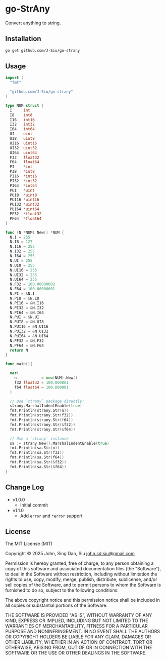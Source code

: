 # go-StrAny

Convert anything to string.

## Installation

```sh
go get github.com/J-Siu/go-strany
```

## Usage

```go
import (
  "fmt"

  "github.com/J-Siu/go-strany"
)

type NUM struct {
  I     int
  I8    int8
  I16   int16
  I32   int32
  I64   int64
  UI    uint
  UI8   uint8
  UI16  uint16
  UI32  uint32
  UI64  uint64
  F32   float32
  F64   float64
  PI    *int
  PI8   *int8
  PI16  *int16
  PI32  *int32
  PI64  *int64
  PUI   *uint
  PUI8  *uint8
  PUI16 *uint16
  PUI32 *uint32
  PUI64 *uint64
  PF32  *float32
  PF64  *float64
}

func (N *NUM) New() *NUM {
  N.I = 255
  N.I8 = 127
  N.I16 = 255
  N.I32 = 255
  N.I64 = 255
  N.UI = 255
  N.UI8 = 255
  N.UI16 = 255
  N.UI32 = 255
  N.UI64 = 255
  N.F32 = 100.00000002
  N.F64 = 100.00000001
  N.PI = &N.I
  N.PI8 = &N.I8
  N.PI16 = &N.I16
  N.PI32 = &N.I32
  N.PI64 = &N.I64
  N.PUI = &N.UI
  N.PUI8 = &N.UI8
  N.PUI16 = &N.UI16
  N.PUI32 = &N.UI32
  N.PUI64 = &N.UI64
  N.PF32 = &N.F32
  N.PF64 = &N.F64
  return N
}

func main(){

  var(
    n           = new(NUM).New()
    f32 float32 = 100.000001
    f64 float64 = 100.000001
  )

  // Use `strany` package directly:
  strany.MarshalIndentEnable(true)
  fmt.Println(strany.Str(n))
  fmt.Println(strany.Str(f32))
  fmt.Println(strany.Str(f64))
  fmt.Println(strany.Str(&f32))
  fmt.Println(strany.Str(&f64))

  // Use a `strany` instance
  sa := strany.New().MarshalIndentEnable(true)
  fmt.Println(sa.Str(n))
  fmt.Println(sa.Str(f32))
  fmt.Println(sa.Str(f64))
  fmt.Println(sa.Str(&f32))
  fmt.Println(sa.Str(&f64))
}
```

## Change Log

- v1.0.0
  - Initial commit
- v1.1.0
  - Add `error` and `*error` support

## License

The MIT License (MIT)

Copyright © 2025 John, Sing Dao, Siu <john.sd.siu@gmail.com>

Permission is hereby granted, free of charge, to any person obtaining a copy of this software and associated documentation files (the "Software"), to deal in the Software without restriction, including without limitation the rights to use, copy, modify, merge, publish, distribute, sublicense, and/or sell copies of the Software, and to permit persons to whom the Software is furnished to do so, subject to the following conditions:

The above copyright notice and this permission notice shall be included in all copies or substantial portions of the Software.

THE SOFTWARE IS PROVIDED "AS IS", WITHOUT WARRANTY OF ANY KIND, EXPRESS OR IMPLIED, INCLUDING BUT NOT LIMITED TO THE WARRANTIES OF MERCHANTABILITY, FITNESS FOR A PARTICULAR PURPOSE AND NONINFRINGEMENT. IN NO EVENT SHALL THE AUTHORS OR COPYRIGHT HOLDERS BE LIABLE FOR ANY CLAIM, DAMAGES OR OTHER LIABILITY, WHETHER IN AN ACTION OF CONTRACT, TORT OR OTHERWISE, ARISING FROM, OUT OF OR IN CONNECTION WITH THE SOFTWARE OR THE USE OR OTHER DEALINGS IN THE SOFTWARE.
